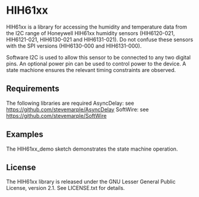 HIH61xx
=======

HIH61xx is a library for accessing the humidity and temperature data
from the I2C range of Honeywell HIH61xx humidity sensors (HIH6120-021,
HIH6121-021, HIH6130-021 and HIH6131-021). Do not confuse these
sensors with the SPI versions (HIH6130-000 and HIH6131-000).

Software I2C is used to allow this sensor to be connected to any two
digital pins. An optional power pin can be used to control power to
the device. A state machione ensures the relevant timing constraints
are observed.


Requirements
------------

The following libraries are required
    AsyncDelay: see https://github.com/stevemarple/AsyncDelay
    SoftWire: see https://github.com/stevemarple/SoftWire

Examples
--------

The HIH61xx_demo sketch demonstrates the state machine operation.

License
-------

The HIH61xx library is released under the GNU Lesser General Public
License, version 2.1. See LICENSE.txt for details.
